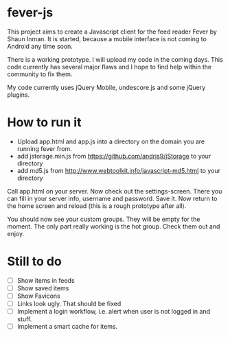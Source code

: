 fever-js
========

This project aims to create a Javascript client for the feed reader Fever by Shaun Inman. It is started, because a mobile interface is not coming to Android any time soon.

There is a working prototype. I will upload my code in the coming days. This code currently has several major flaws and I hope to find help within the community to fix them.

My code currently uses jQuery Mobile, undescore.js and some jQuery plugins.

How to run it
=============

- Upload app.html and app.js into a directory on the domain you are running fever from.
- add jstorage.min.js from https://github.com/andris9/jStorage to your directory
- add md5.js from http://www.webtoolkit.info/javascript-md5.html to your directory

Call app.html on your server. Now check out the settings-screen. There you can fill in your server info, username and password. Save it. Now return to the home screen and reload (this is a rough prototype after all).

You should now see your custom groups. They will be empty for the moment. The only part really working is the hot group. Check them out and enjoy.

Still to do
===========

- [ ] Show items in feeds
- [ ] Show saved items
- [ ] Show Favicons
- [ ] Links look ugly. That should be fixed
- [ ] Implement a login workflow, i.e. alert when user is not logged in and stuff.
- [ ] Implement a smart cache for items.
